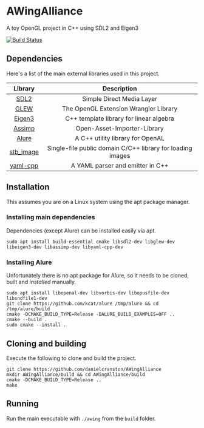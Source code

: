 # AWingAlliance

A toy OpenGL project in C++ using SDL2 and Eigen3

[![Build Status][ci-badge]][ci-url]

## Dependencies

Here's a list of the main external libraries used in this project.

| Library      | Description |
| :---------: | :---------: |
| [SDL2](https://github.com/libsdl-org/SDL)      | Simple Direct Media Layer |
| [GLEW](http://glew.sourceforge.net/)           | The OpenGL Extension Wrangler Library |
| [Eigen3](https://gitlab.com/libeigen/eigen)    | C++ template library for linear algebra |
| [Assimp](https://github.com/assimp/assimp)     | Open-Asset-Importer-Library |
| [Alure](https://github.com/kcat/alure)         | A C++ utility library for OpenAL |
| [stb_image](https://github.com/nothings/stb)   | Single-file public domain C/C++ library for loading images |
| [yaml-cpp](https://github.com/jbeder/yaml-cpp) | A YAML parser and emitter in C++  |


## Installation

This assumes you are on a Linux system using the apt package manager.

### Installing main dependencies

Dependencies (except Alure) can be installed easily via apt.

```
sudo apt install build-essential cmake libsdl2-dev libglew-dev libeigen3-dev libassimp-dev libyaml-cpp-dev
```

### Installing Alure

Unfortunately there is no apt package for Alure, so it needs to be cloned, built and _installed_ manually.

```
sudo apt install libopenal-dev libvorbis-dev libopusfile-dev libsndfile1-dev
git clone https://github.com/kcat/alure /tmp/alure && cd /tmp/alure/build
cmake -DCMAKE_BUILD_TYPE=Release -DALURE_BUILD_EXAMPLES=OFF ..
cmake --build .
sudo cmake --install .
```

## Cloning and building

Execute the following to clone and build the project.

```
git clone https://github.com/danielcranston/AWingAlliance
mkdir AWingAlliance/build && cd AWingAlliance/build
cmake -DCMAKE_BUILD_TYPE=Release ..
make
```


## Running

Run the main executable with `./awing` from the `build` folder.


[ci-badge]: https://img.shields.io/github/workflow/status/danielcranston/AWingAlliance/CMake/master
[ci-url]: https://github.com/danielcranston/AWingAlliance/actions/workflows/cmake.yml
